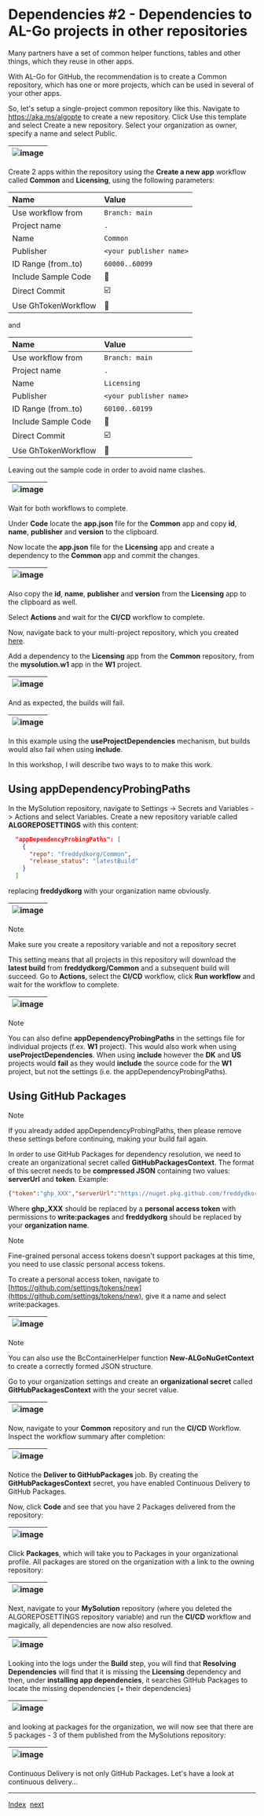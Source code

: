 # Dependencies #2 - Dependencies to AL-Go projects in other repositories

Many partners have a set of common helper functions, tables and other things, which they reuse in other apps.

With AL-Go for GitHub, the recommendation is to create a Common repository, which has one or more projects, which can be used in several of your other apps.

So, let's setup a single-project common repository like this. Navigate to https://aka.ms/algopte to create a new repository. Click Use this template and select Create a new repository. Select your organization as owner, specify a name and select Public.

| ![image](https://github.com/microsoft/AL-Go/assets/10775043/3ac95b12-7e51-4378-9072-d1415b9ed38d) |
|-|

Create 2 apps within the repository using the **Create a new app** workflow called **Common** and **Licensing**, using the following parameters:

| Name | Value |
| :-- | :-- |
| Use workflow from | `Branch: main` |
| Project name | `.` |
| Name | `Common` |
| Publisher | `<your publisher name>` |
| ID Range (from..to) | `60000..60099` |
| Include Sample Code | :black_square_button: |
| Direct Commit | :ballot_box_with_check: |
| Use GhTokenWorkflow | :black_square_button: |

and

| Name | Value |
| :-- | :-- |
| Use workflow from | `Branch: main` |
| Project name | `.` |
| Name | `Licensing` |
| Publisher | `<your publisher name>` |
| ID Range (from..to) | `60100..60199` |
| Include Sample Code | :black_square_button: |
| Direct Commit | :ballot_box_with_check: |
| Use GhTokenWorkflow | :black_square_button: |

Leaving out the sample code in order to avoid name clashes.

| ![image](https://github.com/microsoft/AL-Go/assets/10775043/ce08e813-bf5a-4814-8c56-a6f38cced01d) |
|-|

Wait for both workflows to complete.

Under **Code** locate the **app.json** file for the **Common** app and copy **id**, **name**, **publisher** and **version** to the clipboard.

Now locate the **app.json** file for the **Licensing** app and create a dependency to the **Common** app and commit the changes.

| ![image](https://github.com/microsoft/AL-Go/assets/10775043/29885e4e-072b-46d4-8b22-135adb973d48) |
|-|

Also copy the **id**, **name**, **publisher** and **version** from the **Licensing** app to the clipboard as well.

Select **Actions** and wait for the **CI/CD** workflow to complete.

Now, navigate back to your multi-project repository, which you created [here](Projects.md).

Add a dependency to the **Licensing** app from the **Common** repository, from the **mysolution.w1** app in the **W1** project.

| ![image](https://github.com/microsoft/AL-Go/assets/10775043/40d496fa-64ac-41e3-8b32-d1d33ba17a06) |
|-|

And as expected, the builds will fail.

| ![image](https://github.com/microsoft/AL-Go/assets/10775043/7e7bc6c2-0783-4415-aaac-b2dea56998cf) |
|-|

In this example using the **useProjectDependencies** mechanism, but builds would also fail when using **include**.

In this workshop, I will describe two ways to to make this work.

## Using appDependencyProbingPaths

In the MySolution repository, navigate to Settings -> Secrets and Variables -> Actions and select Variables. Create a new repository variable called **ALGOREPOSETTINGS** with this content:

```json
  "appDependencyProbingPaths": [
    {
      "repo": "freddydkorg/Common",
      "release_status": "latestBuild"
    }
  ]
```

replacing **freddydkorg** with your organization name obviously.

| ![image](https://github.com/microsoft/AL-Go/assets/10775043/0ae5d283-0494-4a3d-b6a0-661092b46e09) |
|-|

> [!NOTE]
> Make sure you create a repository variable and not a repository secret

This setting means that all projects in this repository will download the **latest build** from **freddydkorg/Common** and a subsequent build will succeed. Go to **Actions**, select the **CI/CD** workflow, click **Run workflow** and wait for the workflow to complete.

| ![image](https://github.com/microsoft/AL-Go/assets/10775043/b10c3050-dd45-47a0-8c2b-fbeb517c94c2) |
|-|

> [!NOTE]
> You can also define **appDependencyProbingPaths** in the settings file for individual projects (f.ex. **W1** project). This would also work when using **useProjectDependencies**.
> When using **include** however the **DK** and **US** projects would **fail** as they would **include** the source code for the **W1** project, but not the settings (i.e. the appDependencyProbingPaths).

## Using GitHub Packages

> [!NOTE]
> If you already added appDependencyProbingPaths, then please remove these settings before continuing, making your build fail again.

In order to use GitHub Packages for dependency resolution, we need to create an organizational secret called **GitHubPackagesContext**. The format of this secret needs to be **compressed JSON** containing two values: **serverUrl** and **token**. Example:

```json
{"token":"ghp_XXX","serverUrl":"https://nuget.pkg.github.com/freddydkorg/index.json"}
```

Where **ghp_XXX** should be replaced by a **personal access token** with permissions to **write:packages** and **freddydkorg** should be replaced by your **organization name**.

> [!NOTE]
> Fine-grained personal access tokens doesn't support packages at this time, you need to use classic personal access tokens.

To create a personal access token, navigate to [https://github.com/settings/tokens/new](https://github.com/settings/tokens/new), give it a name and select write:packages.

| ![image](https://github.com/microsoft/AL-Go/assets/10775043/48f7a8c5-728b-499d-ab38-1a4726b52da8) |
|-|

> [!NOTE]
> You can also use the BcContainerHelper function **New-ALGoNuGetContext** to create a correctly formed JSON structure.

Go to your organization settings and create an **organizational secret** called **GitHubPackagesContext** with the your secret value.

| ![image](https://github.com/microsoft/AL-Go/assets/10775043/f369d7df-fed2-48e7-bf85-aa7924dd9cfa) |
|-|

Now, navigate to your **Common** repository and run the **CI/CD** Workflow. Inspect the workflow summary after completion:

| ![image](https://github.com/microsoft/AL-Go/assets/10775043/39023475-78a3-4be1-9f01-d3a476697c7f) |
|-|

Notice the **Deliver to GitHubPackages** job. By creating the **GitHubPackagesContext** secret, you have enabled Continuous Delivery to GitHub Packages.

Now, click **Code** and see that you have 2 Packages delivered from the repository:

| ![image](https://github.com/microsoft/AL-Go/assets/10775043/3fbf27fb-d0c1-442f-9221-83b1096612b0) |
|-|

Click **Packages**, which will take you to Packages in your organizational profile. All packages are stored on the organization with a link to the owning repository:

| ![image](https://github.com/microsoft/AL-Go/assets/10775043/5d3f7089-7826-4651-8081-9b95d07e0e5e) |
|-|

Next, navigate to your **MySolution** repository (where you deleted the ALGOREPOSETTINGS repository variable) and run the **CI/CD** workflow and magically, all dependencies are now also resolved.

| ![image](https://github.com/microsoft/AL-Go/assets/10775043/a9f12ea7-5414-441b-9e5c-c14ea803f35b) |
|-|

Looking into the logs under the **Build** step, you will find that **Resolving Dependencies** will find that it is missing the **Licensing** dependency and then, under **installing app dependencies**, it searches GitHub Packages to locate the missing dependencies (+ their dependencies)

| ![image](https://github.com/microsoft/AL-Go/assets/10775043/d6504c55-19fc-489f-bdb5-b345f00432c2) |
|-|

and looking at packages for the organization, we will now see that there are 5 packages - 3 of them published from the MySolutions repository:

| ![image](https://github.com/microsoft/AL-Go/assets/10775043/95f989ed-1d88-4cd6-8959-25291d23d569) |
|-|

Continuous Delivery is not only GitHub Packages. Let's have a look at continuous delivery...

---
[Index](Index.md)&nbsp;&nbsp;[next](ContinuousDelivery.md)
